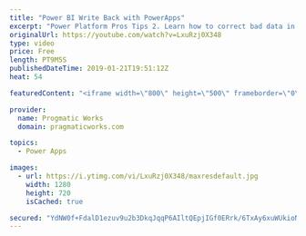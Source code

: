 ```yaml
---
title: "Power BI Write Back with PowerApps"
excerpt: "Power Platform Pros Tips 2. Learn how to correct bad data in a Power BI report easily by integrating a PowerApp into your Power BI  - - - - - - - - - - - - - - - - - - - - - - - - - - - - - - - - - - - - - - - - - - - - - -- - - - - -  - - - - - - - - - - - - - - - - - - - - - - - - - - - - - - -   On-Demand"
originalUrl: https://youtube.com/watch?v=LxuRzj0X348
type: video
price: Free
length: PT9M5S
publishedDateTime: 2019-01-21T19:51:12Z
heat: 54

featuredContent: "<iframe width=\"800\" height=\"500\" frameborder=\"0\" src=\"https://www.youtube.com/embed/LxuRzj0X348\" allow=\"accelerometer; autoplay; encrypted-media; gyroscope; picture-in-picture\" allowfullscreen></iframe>"

provider:
  name: Progmatic Works
  domain: pragmaticworks.com

topics:
  - Power Apps

images:
  - url: https://i.ytimg.com/vi/LxuRzj0X348/maxresdefault.jpg
    width: 1280
    height: 720
    isCached: true

secured: "YdNW0f+FdalD1ezuv9u2b3DkqJqqP6AIltQEpjIGf0ERrk/6TxAy6xuWUkioNqjqC+59PaA/RGYx23a31vSD798hbcDzLNfgFVF5X01wg40C1ijIhtHlgEp3KpLym2yAwBEVp5QsxRTHbIazWYWDrYzPtiZcgSxsj7RbPP2DX3YqU65E42z3MJU75a3sfky11n0YND/FLX0t7vaF6WfKKw/ZBqmEiWrrXoQAmC8MkvqRG+RvAQixEP7dOq3DoXj7YD2fpEPEkPWffTS2oo12yHXABSPRQF436VDRtcJ4lLhXyvAU0tOcVaU/szGYDi3H0zMy+J0L1x8ENoi1izu3cKsANDUAYSLAprBQNE7IBXKPkO0D/LRB6K934Ag9eOu+7SRY7fx8eUHV65NajxUfsky1z3EM6HBN/PelK6vqt3A=;5i7gh3bhhdcPklNY9rpBNQ=="
---
```


